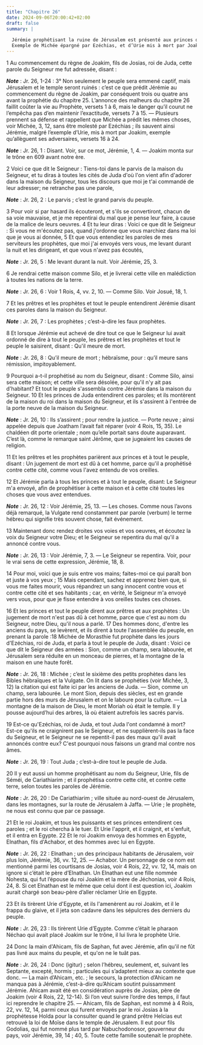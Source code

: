 ```yaml
---
title: "Chapitre 26"
date: 2024-09-06T20:00:42+02:00
draft: false
summary: |
  
  Jérémie prophétisant la ruine de Jérusalem est présenté aux princes de Juda pour être condamné à mort ; les princes et le peuple le reconnaissent innocent.
  Exemple de Michée épargné par Ezéchias, et d’Urie mis à mort par Joakim.
---
```



1 Au commencement du règne de Joakim, fils de Josias, roi de Juda, cette parole du Seigneur me fut adressée, disant :

***Note*** :  Jr. 26, 1-24 : 3° Non seulement le peuple sera emmené captif, mais Jérusalem et le temple seront ruinés : c’est ce que prédit Jérémie au commencement du règne de Joakim, par conséquent trois ou quatre ans avant la prophétie du chapitre 25. L’annonce des malheurs du chapitre 26 faillit coûter la vie au Prophète, versets 1 à 6, mais le danger qu’il courut ne l’empêcha pas d’en maintenir l’exactitude, versets 7 à 15. ― Plusieurs prennent sa défense et rappellent que Michée a prédit les mêmes choses, voir Michée, 3, 12, sans être molesté par Ezéchias ; ils sauvent ainsi Jérémie, malgré l’exemple d’Urie, mis à mort par Joakim, exemple qu’allèguent ses adversaires, versets 16 à 24.

***Note*** :  Jr. 26, 1 : Disant. Voir, sur ce mot, Jérémie, 1, 4. ― Joakim monta sur le trône en 609 avant notre ère.


2 Voici ce que dit le Seigneur : Tiens-toi dans le parvis de la maison du Seigneur, et tu diras à toutes les cités de Juda d'où l'on vient afin d'adorer dans la maison du Seigneur, tous les discours que moi je t'ai commandé de leur adresser; ne retranche pas une parole,

***Note*** :  Jr. 26, 2 : Le parvis ; c’est le grand parvis du peuple.

3 Pour voir si par hasard ils écouteront, et s'ils se convertiront, chacun de sa voie mauvaise, et je me repentirai du mal que je pense leur faire, à cause de la malice de leurs oeuvres. 4 Et tu leur diras : Voici ce que dit le Seigneur : Si vous ne m'écoutez pas, quand j'ordonne que vous marchiez dans ma loi que je vous ai donnée, 5 Et que vous entendiez les paroles de mes serviteurs les prophètes, que moi j'ai envoyés vers vous, me levant durant la nuit et les dirigeant, et que vous n'avez pas écoutés,

***Note*** :  Jr. 26, 5 : Me levant durant la nuit. Voir Jérémie, 25, 3.

6 Je rendrai cette maison comme Silo, et je livrerai cette ville en malédiction à toutes les nations de la terre.

***Note*** :  Jr. 26, 6 : Voir 1 Rois, 4, vv. 2, 10. ― Comme Silo. Voir Josué, 18, 1.


7 Et les prêtres et les prophètes et tout le peuple entendirent Jérémie disant ces paroles dans la maison du Seigneur.

***Note*** :  Jr. 26, 7 : Les prophètes ; c’est-à-dire les faux prophètes.

8 Et lorsque Jérémie eut achevé de dire tout ce que le Seigneur lui avait ordonné de dire à tout le peuple, les prêtres et les prophètes et tout le peuple le saisirent, disant : Qu'il meure de mort.

***Note*** :  Jr. 26, 8 : Qu’il meure de mort ; hébraïsme, pour : qu’il meure sans rémission, impitoyablement.

9 Pourquoi a-t-il prophétisé au nom du Seigneur, disant : Comme Silo, ainsi sera cette maison; et cette ville sera désolée, pour qu'il n'y ait pas d'habitant? Et tout le peuple s'assembla contre Jérémie dans la maison du Seigneur. 10 Et les princes de Juda entendirent ces paroles; et ils montèrent de la maison du roi dans la maison du Seigneur, et ils s'assirent à l'entrée de la porte neuve de la maison du Seigneur.

***Note*** :  Jr. 26, 10 : Ils s’assirent ; pour rendre la justice. ― Porte neuve ; ainsi appelée depuis que Joatham l’avait fait réparer (voir 4 Rois, 15, 35). Le chaldéen dit porte orientale ; nom qu’elle portait sans doute auparavant. C’est là, comme le remarque saint Jérôme, que se jugeaient les causes de religion.

11 Et les prêtres et les prophètes parièrent aux princes et à tout le peuple, disant : Un jugement de mort est dû à cet homme, parce qu'il a prophétisé contre cette cité, comme vous l'avez entendu de vos oreilles.


12 Et Jérémie parla à tous les princes et à tout le peuple, disant: Le Seigneur m'a envoyé, afin de prophétiser à cette maison et à cette cité toutes les choses que vous avez entendues.

***Note*** :  Jr. 26, 12 : Voir Jérémie, 25, 13. ― Les choses. Comme nous l’avons déjà remarqué, la Vulgate rend constamment par parole (verbum) le terme hébreu qui signifie très souvent chose, fait événement.

13 Maintenant donc rendez droites vos voies et vos oeuvres, et écoutez la voix du Seigneur votre Dieu; et le Seigneur se repentira du mal qu'il a annoncé contre vous.

***Note*** :  Jr. 26, 13 : Voir Jérémie, 7, 3. ― Le Seigneur se repentira. Voir, pour le vrai sens de cette expression, Jérémie, 18, 8.

14 Pour moi, voici que je suis entre vos mains; faites-moi ce qui paraît bon et juste à vos yeux ; 15 Mais cependant, sachez et apprenez bien que, si vous me faites mourir, vous répandrez un sang innocent contre vous et contre cette cité et ses habitants ; car, en vérité, le Seigneur m'a envoyé vers vous, pour que je fisse entendre à vos oreilles toutes ces choses.


16 Et les princes et tout le peuple dirent aux prêtres et aux prophètes : Un jugement de mort n'est pas dû à cet homme, parce que c'est au nom du Seigneur, notre Dieu, qu'il nous a parlé. 17 Des hommes donc, d'entre les anciens du pays, se levèrent, et ils dirent à toute l'assemblée du peuple, en prenant la parole :18 Michée de Morasthie fut prophète dans les jours d'Ezéchias, roi de Juda, et parla à tout le peuple de Juda, disant : Voici ce que dit le Seigneur des armées : Sion, comme un champ, sera labourée, et Jérusalem sera réduite en un monceau de pierres, et la montagne de la maison en une haute forêt.

***Note*** :  Jr. 26, 18 : Michée ; c’est le sixième des petits prophètes dans les Bibles hébraïques et la Vulgate. On lit dans se prophéties (voir Michée, 3, 12) la citation qui est faite ici par les anciens de Juda. ― Sion, comme un champ, sera labourée. Le mont Sion, depuis des siècles, est en grande partie hors des murs de Jérusalem et on le laboure pour la culture. ― La montagne de la maison de Dieu, le mont Moriah où était le temple. Il y pousse aujourd’hui des arbres, là où étaient autrefois les sacrés parvis.


19 Est-ce qu'Ezéchias, roi de Juda, et tout Juda l'ont condamné à mort? Est-ce qu'ils ne craignirent pas le Seigneur, et ne supplièrent-ils pas la face du Seigneur, et le Seigneur ne se repentit-il pas des maux qu'il avait annoncés contre eux? C'est pourquoi nous faisons un grand mal contre nos âmes.

***Note*** :  Jr. 26, 19 : Tout Juda ; c’est-à-dire tout le peuple de Juda.


20 Il y eut aussi un homme prophétisant au nom du Seigneur, Urie, fils de Séméi, de Cariathiarim ; et il prophétisa contre cette cité, et contre cette terre, selon toutes les paroles de Jérémie.

***Note*** :  Jr. 26, 20 : De Cariathiarim ; ville située au nord-ouest de Jérusalem, dans les montagnes, sur la route de Jérusalem à Jaffa. ― Urie ; le prophète, ne nous est connu que par ce passage.

21 Et le roi Joakim, et tous les puissants et ses princes entendirent ces paroles ; et le roi chercha à le tuer. Et Urie l'apprit, et il craignit, et s'enfuit, et il entra en Egypte. 22 Et le roi Joakim envoya des hommes en Egypte, Elnathan, fils d'Achabor, et des hommes avec lui en Egypte.

***Note*** :  Jr. 26, 22 : Elnathan ; un des principaux habitants de Jérusalem, voir plus loin, Jérémie, 36, vv. 12, 25. ― Achabor. Un personnage de ce nom est mentionné parmi les courtisans de Josias, voir 4 Rois, 22, vv. 12, 14, mais on ignore si c’était le père d’Elnathan. Un Elnathan eut une fille nommée Nohesta, qui fut l’épouse du roi Joakim et la mère de Jéchonias, voir 4 Rois, 24, 8. Si cet Elnathan est le même que celui dont il est question ici, Joakim aurait chargé son beau-père d’aller réclamer Urie en Egypte.

23 Et ils tirèrent Urie d'Egypte, et ils l'amenèrent au roi Joakim, et il le frappa du glaive, et il jeta son cadavre dans les sépulcres des derniers du peuple.

***Note*** :  Jr. 26, 23 : Ils tirèrent Urie d’Egypte. Comme c’était le pharaon Néchao qui avait placé Joakim sur le trône, il lui livra le prophète Urie.


24 Donc la main d'Ahicam, fils de Saphan, fut avec Jérémie, afin qu'il ne fût pas livré aux mains du peuple, et qu'on ne le tuât pas.

***Note*** :  Jr. 26, 24 : Donc (igitur) ; selon l’hébreu, seulement, et, suivant les Septante, excepté, hormis ; particules qui s’adaptent mieux au contexte que donc. ― La main d’Ahicam, etc. ; le secours, la protection d’Ahicam ne manqua pas à Jérémie, c’est-à-dire qu’Ahicam soutint puissamment Jérémie. Ahicam avait été en considération auprès de Josias, père de Joakim (voir 4 Rois, 22, 12-14). Si l’on veut suivre l’ordre des temps, il faut ici reprendre le chapitre 25. ― Ahicam, fils de Saphan, est nommé à 4 Rois, 22, vv. 12, 14, parmi ceux qui furent envoyés par le roi Josias à la prophétesse Holda pour la consulter quand le grand prêtre Helcias eut retrouvé la loi de Moïse dans le temple de Jérusalem. Il eut pour fils Godolias, qui fut nommé plus tard par Nabuchodonosor, gouverneur du pays, voir Jérémie, 39, 14 ; 40, 5. Toute cette famille soutenait le prophète.

